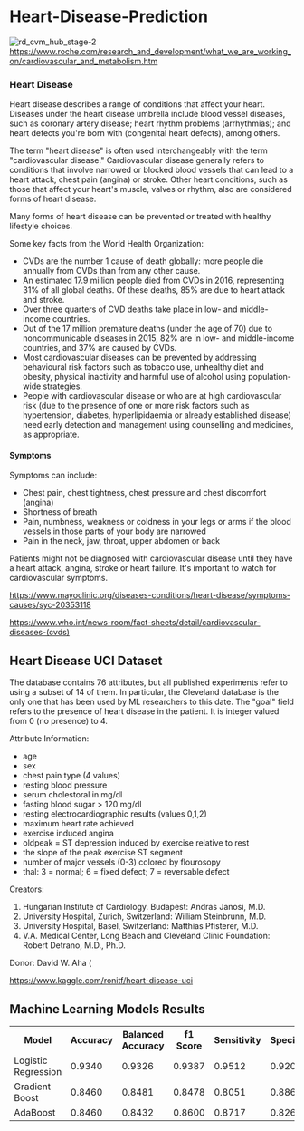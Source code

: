 # Heart-Disease-Prediction


![rd_cvm_hub_stage-2](https://user-images.githubusercontent.com/47864776/103246733-3090f000-496d-11eb-9cd4-f1b02400f99f.jpg)
https://www.roche.com/research_and_development/what_we_are_working_on/cardiovascular_and_metabolism.htm

<h3> Heart Disease</h3>

Heart disease describes a range of conditions that affect your heart. Diseases under the heart disease umbrella include blood vessel diseases, such as coronary artery disease; heart rhythm problems (arrhythmias); and heart defects you're born with (congenital heart defects), among others.

The term "heart disease" is often used interchangeably with the term "cardiovascular disease." Cardiovascular disease generally refers to conditions that involve narrowed or blocked blood vessels that can lead to a heart attack, chest pain (angina) or stroke. Other heart conditions, such as those that affect your heart's muscle, valves or rhythm, also are considered forms of heart disease.

Many forms of heart disease can be prevented or treated with healthy lifestyle choices.

Some key facts from the World Health Organization:

- CVDs are the number 1 cause of death globally: more people die annually from CVDs than from any other cause.
- An estimated 17.9 million people died from CVDs in 2016, representing 31% of all global deaths. Of these deaths, 85% are due to heart attack and stroke.
- Over three quarters of CVD deaths take place in low- and middle-income countries.
- Out of the 17 million premature deaths (under the age of 70) due to noncommunicable diseases in 2015, 82% are in low- and middle-income countries, and 37% are caused by CVDs.
- Most cardiovascular diseases can be prevented by addressing behavioural risk factors such as tobacco use, unhealthy diet and obesity, physical inactivity and harmful use of alcohol using population-wide strategies.
- People with cardiovascular disease or who are at high cardiovascular risk (due to the presence of one or more risk factors such as hypertension, diabetes, hyperlipidaemia or already established disease) need early detection and management using counselling and medicines, as appropriate.

<h4> Symptoms </h4>

Symptoms can include:

- Chest pain, chest tightness, chest pressure and chest discomfort (angina)
- Shortness of breath
- Pain, numbness, weakness or coldness in your legs or arms if the blood vessels in those parts of your body are narrowed
- Pain in the neck, jaw, throat, upper abdomen or back

Patients might not be diagnosed with cardiovascular disease until they have a heart attack, angina, stroke or heart failure. 
It's important to watch for cardiovascular symptoms.

https://www.mayoclinic.org/diseases-conditions/heart-disease/symptoms-causes/syc-20353118

https://www.who.int/news-room/fact-sheets/detail/cardiovascular-diseases-(cvds)





<h2> Heart Disease UCI Dataset </h2>

The database contains 76 attributes, but all published experiments refer to using a subset of 14 of them. In particular, the Cleveland database is the only one that has been used by ML researchers to this date. The "goal" field refers to the presence of heart disease in the patient. It is integer valued from 0 (no presence) to 4.

Attribute Information:

- age
- sex
- chest pain type (4 values)
- resting blood pressure
- serum cholestoral in mg/dl
- fasting blood sugar > 120 mg/dl
- resting electrocardiographic results (values 0,1,2)
- maximum heart rate achieved
- exercise induced angina
- oldpeak = ST depression induced by exercise relative to rest
- the slope of the peak exercise ST segment
- number of major vessels (0-3) colored by flourosopy
- thal: 3 = normal; 6 = fixed defect; 7 = reversable defect


Creators:

1. Hungarian Institute of Cardiology. Budapest: Andras Janosi, M.D.
2. University Hospital, Zurich, Switzerland: William Steinbrunn, M.D.
3. University Hospital, Basel, Switzerland: Matthias Pfisterer, M.D.
4. V.A. Medical Center, Long Beach and Cleveland Clinic Foundation: Robert Detrano, M.D., Ph.D.

Donor:
David W. Aha (

https://www.kaggle.com/ronitf/heart-disease-uci


<html>
<head>


<body>

<h2>Machine Learning Models Results</h2>

<table>
  <tr>
    <th>Model</th>
    <th>Accuracy</th>
    <th>Balanced Accuracy</th>
    <th>f1 Score</th>
    <th>Sensitivity</th>
    <th>Specificity</th>
    <th>AUC</th>
  </tr>
  <tr>
    <td>Logistic Regression</td>
    <td>0.9340</td>
    <td>0.9326</td>
    <td>0.9387</td>
    <td>0.9512</td>
    <td>0.9200</td>
    <td>0.9447</td>

  </tr>
  <tr>
    <td>Gradient Boost</td>
    <td>0.8460</td>
    <td>0.8481</td>
    <td>0.8478</td>
    <td>0.8051</td>
    <td>0.8863</td>
    <td>0.934</td>
  </tr>
  <tr>
    <td>AdaBoost</td>
    <td>0.8460</td>
    <td>0.8432</td>
    <td>0.8600</td>
    <td>0.8717</td>
    <td>0.8269</td>
    <td>0.9287</td>
  </tr>
  <tr>
 
  </tr>
</table>

</body>
</html>
